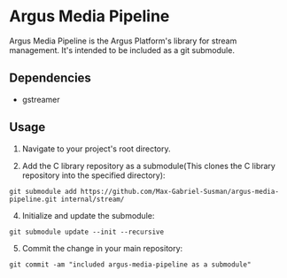 # Argus Media Pipeline

Argus Media Pipeline is the Argus Platform's library for stream management. It's intended to be included as a git submodule.

## Dependencies

* gstreamer

## Usage

1. Navigate to your project's root directory.

2. Add the C library repository as a submodule(This clones the C library repository into the specified directory):
```
git submodule add https://github.com/Max-Gabriel-Susman/argus-media-pipeline.git internal/stream/
```

4. Initialize and update the submodule:
```
git submodule update --init --recursive
```

5. Commit the change in your main repository:
```
git commit -am "included argus-media-pipeline as a submodule"
```